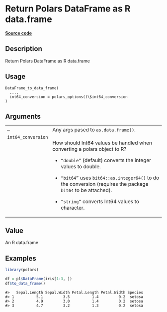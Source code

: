 

# Return Polars DataFrame as R data.frame

[**Source code**](https://github.com/pola-rs/r-polars/tree/main/R/dataframe__frame.R#L881)

## Description

Return Polars DataFrame as R data.frame

## Usage

<pre><code class='language-R'>DataFrame_to_data_frame(
  ...,
  int64_conversion = polars_options()\$int64_conversion
)
</code></pre>

## Arguments

<table>
<tr>
<td style="white-space: nowrap; font-family: monospace; vertical-align: top">
<code id="DataFrame_to_data_frame_:_...">…</code>
</td>
<td>
Any args pased to <code>as.data.frame()</code>.
</td>
</tr>
<tr>
<td style="white-space: nowrap; font-family: monospace; vertical-align: top">
<code id="DataFrame_to_data_frame_:_int64_conversion">int64_conversion</code>
</td>
<td>

How should Int64 values be handled when converting a polars object to R?

<ul>
<li>

<code>“double”</code> (default) converts the integer values to double.

</li>
<li>

<code>“bit64”</code> uses <code>bit64::as.integer64()</code> to do the
conversion (requires the package <code>bit64</code> to be attached).

</li>
<li>

<code>“string”</code> converts Int64 values to character.

</li>
</ul>
</td>
</tr>
</table>

## Value

An R data.frame

## Examples

``` r
library(polars)

df = pl$DataFrame(iris[1:3, ])
df$to_data_frame()
```

    #>   Sepal.Length Sepal.Width Petal.Length Petal.Width Species
    #> 1          5.1         3.5          1.4         0.2  setosa
    #> 2          4.9         3.0          1.4         0.2  setosa
    #> 3          4.7         3.2          1.3         0.2  setosa
